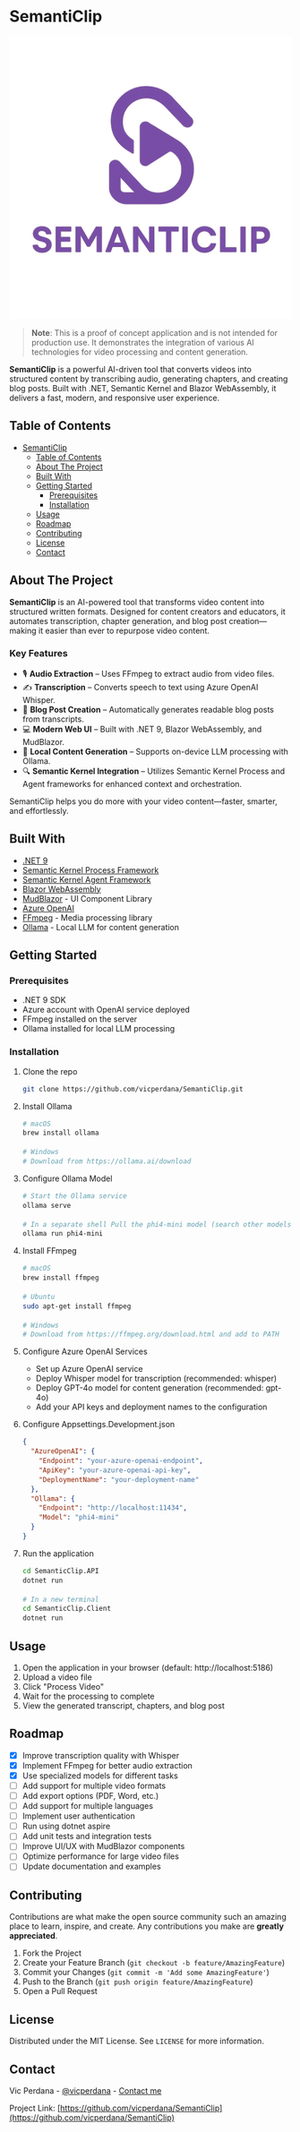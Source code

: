 # SemantiClip

<p align="center">
  <img src="/docs/images/SemantiClipLogo.png" alt="SemantiClip Logo">
</p>

> **Note**: This is a proof of concept application and is not intended for production use. It demonstrates the integration of various AI technologies for video processing and content generation.

**SemantiClip** is a powerful AI-driven tool that converts videos into structured content by transcribing audio, generating chapters, and creating blog posts. Built with .NET, Semantic Kernel and Blazor WebAssembly, it delivers a fast, modern, and responsive user experience.


## Table of Contents
- [SemantiClip](#semanticlip)
  - [Table of Contents](#table-of-contents)
  - [About The Project](#about-the-project)
  - [Built With](#built-with)
  - [Getting Started](#getting-started)
    - [Prerequisites](#prerequisites)
    - [Installation](#installation)
  - [Usage](#usage)
  - [Roadmap](#roadmap)
  - [Contributing](#contributing)
  - [License](#license)
  - [Contact](#contact)

## About The Project

**SemantiClip** is an AI-powered tool that transforms video content into structured written formats. Designed for content creators and educators, it automates transcription, chapter generation, and blog post creation—making it easier than ever to repurpose video content.

### Key Features

- 🎙️ **Audio Extraction** – Uses FFmpeg to extract audio from video files.
- ✍️ **Transcription** – Converts speech to text using Azure OpenAI Whisper.
- 📝 **Blog Post Creation** – Automatically generates readable blog posts from transcripts.
- 💻 **Modern Web UI** – Built with .NET 9, Blazor WebAssembly, and MudBlazor.
- 🧩 **Local Content Generation** – Supports on-device LLM processing with Ollama.
- 🔍 **Semantic Kernel Integration** – Utilizes Semantic Kernel Process and Agent frameworks for enhanced context and orchestration.

SemantiClip helps you do more with your video content—faster, smarter, and effortlessly.


## Built With

* [.NET 9](https://dotnet.microsoft.com/)
* [Semantic Kernel Process Framework](https://learn.microsoft.com/en-us/semantic-kernel/frameworks/process/process-framework)
* [Semantic Kernel Agent Framework](https://learn.microsoft.com/en-us/semantic-kernel/frameworks/agent/?pivots=programming-language-csharp)
* [Blazor WebAssembly](https://dotnet.microsoft.com/apps/aspnet/web-apps/blazor)
* [MudBlazor](https://mudblazor.com/) - UI Component Library
* [Azure OpenAI](https://azure.microsoft.com/en-us/products/cognitive-services/openai-service)
* [FFmpeg](https://ffmpeg.org/) - Media processing library
* [Ollama](https://ollama.ai/) - Local LLM for content generation

## Getting Started

### Prerequisites

* .NET 9 SDK
* Azure account with OpenAI service deployed
* FFmpeg installed on the server
* Ollama installed for local LLM processing

### Installation

1. Clone the repo
   ```bash
   git clone https://github.com/vicperdana/SemantiClip.git
   ```

2. Install Ollama
   ```bash
   # macOS
   brew install ollama
   
   # Windows
   # Download from https://ollama.ai/download
   ```

3. Configure Ollama Model
   ```bash
   # Start the Ollama service
   ollama serve

   # In a separate shell Pull the phi4-mini model (search other models at [Ollama](https://ollama.com/search))
   ollama run phi4-mini
   ```

4. Install FFmpeg
   ```bash
   # macOS
   brew install ffmpeg
   
   # Ubuntu
   sudo apt-get install ffmpeg
   
   # Windows
   # Download from https://ffmpeg.org/download.html and add to PATH
   ```

5. Configure Azure OpenAI Services
   - Set up Azure OpenAI service
   - Deploy Whisper model for transcription (recommended: whisper)
   - Deploy GPT-4o model for content generation (recommended: gpt-4o)
   - Add your API keys and deployment names to the configuration

6. Configure Appsettings.Development.json
   ```json
   {
     "AzureOpenAI": {
       "Endpoint": "your-azure-openai-endpoint",
       "ApiKey": "your-azure-openai-api-key",
       "DeploymentName": "your-deployment-name"
     },
     "Ollama": {
       "Endpoint": "http://localhost:11434",
       "Model": "phi4-mini"
     }
   }
   ```

7. Run the application
   ```bash
   cd SemanticClip.API
   dotnet run
   
   # In a new terminal
   cd SemanticClip.Client
   dotnet run
   ```

## Usage

1. Open the application in your browser (default: http://localhost:5186)
2. Upload a video file
3. Click "Process Video"
4. Wait for the processing to complete
5. View the generated transcript, chapters, and blog post

## Roadmap

- [x] Improve transcription quality with Whisper
- [x] Implement FFmpeg for better audio extraction
- [x] Use specialized models for different tasks
- [ ] Add support for multiple video formats
- [ ] Add export options (PDF, Word, etc.)
- [ ] Add support for multiple languages
- [ ] Implement user authentication
- [ ] Run using dotnet aspire
- [ ] Add unit tests and integration tests
- [ ] Improve UI/UX with MudBlazor components
- [ ] Optimize performance for large video files
- [ ] Update documentation and examples

## Contributing

Contributions are what make the open source community such an amazing place to learn, inspire, and create. Any contributions you make are **greatly appreciated**.

1. Fork the Project
2. Create your Feature Branch (`git checkout -b feature/AmazingFeature`)
3. Commit your Changes (`git commit -m 'Add some AmazingFeature'`)
4. Push to the Branch (`git push origin feature/AmazingFeature`)
5. Open a Pull Request

## License

Distributed under the MIT License. See `LICENSE` for more information.

## Contact

Vic Perdana - [@vicperdana](https://twitter.com/vicperdana) - [Contact me](https://github.com/vicperdana)

Project Link: [https://github.com/vicperdana/SemantiClip](https://github.com/vicperdana/SemantiClip)
